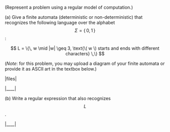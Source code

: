 (Represent a problem using a regular model of computation.)

(a) Give a finite automata (deterministic or non-deterministic) that recognizes the following language over the alphabet $$\Sigma = \{\, 0, 1 \,\}$$:

$$
L = \{\, w \mid |w| \geq 3, \text{\( w \) starts and ends with different characters} \,\}
$$

(_Note_: for this problem, you may upload a diagram of your finite automata or provide it as ASCII art in the textbox below.)

|files|

|____|

(b) Write a regular expression that also recognizes $$L$$.

|____|
